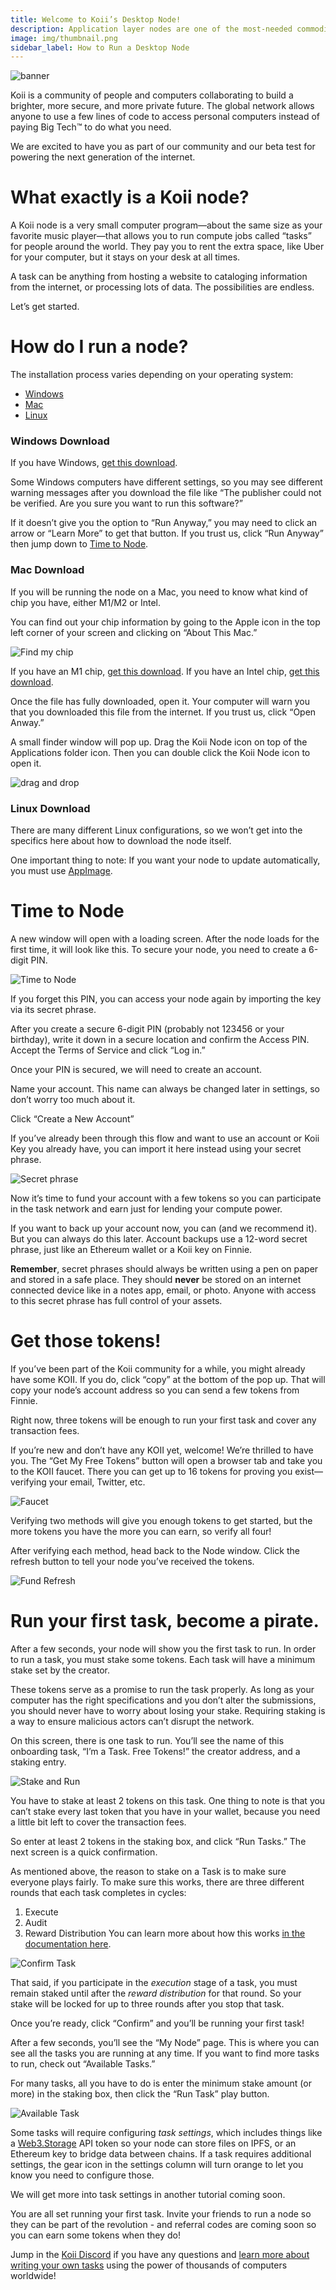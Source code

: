 ```yaml
---
title: Welcome to Koii’s Desktop Node!
description: Application layer nodes are one of the most-needed commodities in Web3.
image: img/thumbnail.png
sidebar_label: How to Run a Desktop Node
---
```


![banner](./img/Run%20a%20Task%20Node.svg)

Koii is a community of people and computers collaborating to build a brighter, more secure, and more private future. The global network allows anyone to use a few lines of code to access personal computers instead of paying Big Tech™ to do what you need.

We are excited to have you as part of our community and our beta test for powering the next generation of the internet.


# What exactly is a Koii node?

A Koii node is a very small computer program—about the same size as your favorite music player—that allows you to run compute jobs called “tasks” for people around the world. They pay you to rent the extra space, like Uber for your computer, but it stays on your desk at all times.

A task can be anything from hosting a website to cataloging information from the internet, or processing lots of data. The possibilities are endless.

Let’s get started.


# How do I run a node?
The installation process varies depending on your operating system:

- [Windows](#windows-download)
- [Mac](#mac-download)
- [Linux](#linux-download)

### Windows Download
If you have Windows, [get this download](https://github.com/koii-network/desktop-node/releases/download/v0.2.2/koii-desktop-node-0.2.2-win.exe).

Some Windows computers have different settings, so you may see different warning messages after you download the file like “The publisher could not be verified. Are you sure you want to run this software?”

If it doesn’t give you the option to “Run Anyway,” you may need to click an arrow or “Learn More” to get that button. If you trust us, click “Run Anyway” then jump down to [Time to Node](#time-to-node). 

### Mac Download
If you will be running the node on a Mac, you need to know what kind of chip you have, either M1/M2 or Intel.

You can find out your chip information by going to the Apple icon in the top left corner of your screen and clicking on “About This Mac.”


![Find my chip](./img/Find%20my%20chip.png)

If you have an M1 chip, [get this download](https://github.com/koii-network/desktop-node/releases/download/v0.2.2/koii-desktop-node-0.2.2-mac-arm64.dmg). If you have an Intel chip, [get this download](https://github.com/koii-network/desktop-node/releases/download/v0.2.2/koii-desktop-node-0.2.2-mac-x64.dmg).

Once the file has fully downloaded, open it. Your computer will warn you that you downloaded this file from the internet. If you trust us, click “Open Anway.”

A small finder window will pop up. Drag the Koii Node icon on top of the Applications folder icon. Then you can double click the Koii Node icon to open it.

![drag and drop](./img/drag%20and%20drop.png)


### Linux Download
There are many different Linux configurations, so we won’t get into the specifics here about how to download the node itself. 

One important thing to note: If you want your node to update automatically, you must use [AppImage](https://github.com/koii-network/desktop-node/releases/download/v0.2.2/koii-desktop-node-0.2.2-linux-x86_64.AppImage).


# Time to Node
A new window will open with a loading screen. After the node loads for the first time, it will look like this. To secure your node, you need to create a 6-digit PIN.

![Time to Node](./img/1.%20welcome.png)


If you forget this PIN, you can access your node again by importing the key via its secret phrase.

After you create a secure 6-digit PIN (probably not 123456 or your birthday), write it down in a secure location and confirm the Access PIN. Accept the Terms of Service and click “Log in.”

Once your PIN is secured, we will need to create an account.

Name your account. This name can always be changed later in settings, so don’t worry too much about it.

Click “Create a New Account”


If you’ve already been through this flow and want to use an account or Koii Key you already have, you can import it here instead using your secret phrase.

![Secret phrase](./img/2.%20Create%20New%20account.png)

Now it’s time to fund your account with a few tokens so you can participate in the task network and earn just for lending your compute power.

If you want to back up your account now, you can (and we recommend it). But you can always do this later. Account backups use a 12-word secret phrase, just like an Ethereum wallet or a Koii key on Finnie. 

**Remember**, secret phrases should always be written using a pen on paper and stored in a safe place. They should **never** be stored on an internet connected device like in a notes app, email, or photo. Anyone with access to this secret phrase has full control of your assets.

# Get those tokens!
If you’ve been part of the Koii community for a while, you might already have some KOII. If you do, click “copy” at the bottom of the pop up. That will copy your node’s account address so you can send a few tokens from Finnie.

Right now, three tokens will be enough to run your first task and cover any transaction fees.

If you’re new and don’t have any KOII yet, welcome! We’re thrilled to have you.
The “Get My Free Tokens” button will open a browser tab and take you to the KOII faucet. There you can get up to 16 tokens for proving you exist—verifying your email, Twitter, etc.

![Faucet](./img/faucet%201.png)


Verifying two methods will give you enough tokens to get started, but the more tokens you have the more you can earn, so verify all four!

After verifying each method, head back to the Node window. Click the refresh button to tell your node you’ve received the tokens. 

![Fund Refresh](./img/3.%20Fund%20refresh.png)

# Run your first task, become a pirate.
After a few seconds, your node will show you the first task to run. In order to run a task, you must stake some tokens. Each task will have a minimum stake set by the creator.

These tokens serve as a promise to run the task properly. As long as your computer has the right specifications and you don’t alter the submissions, you should never have to worry about losing your stake. Requiring staking is a way to ensure malicious actors can’t disrupt the network.

On this screen, there is one task to run. You’ll see the name of this onboarding task, “I’m a Task. Free Tokens!” the creator address, and a staking entry.

![Stake and Run](./img/4.%20stake%20and%20run.png)

You have to stake at least 2 tokens on this task. One thing to note is that you can’t stake every last token that you have in your wallet, because you need a little bit left to cover the transaction fees.

So enter at least 2 tokens in the staking box, and click “Run Tasks.” The next screen is a quick confirmation.

As mentioned above, the reason to stake on a Task is to make sure everyone plays fairly. To make sure this works, there are three different rounds that each task completes in cycles:
1. Execute
2. Audit
3. Reward Distribution
You can learn more about how this works [in the documentation here](https://docs.koii.network/develop/microservices-and-tasks/what-are-tasks/gradual-consensus).


![Confirm Task](./img/5.%20confirm.png)

That said, if you participate in the _execution_ stage of a task, you must remain staked until after the _reward distribution_ for that round. So your stake will be locked for up to three rounds after you stop that task.

Once you’re ready, click “Confirm” and you’ll be running your first task!

After a few seconds, you’ll see the “My Node” page. This is where you can see all the tasks you are running at any time. If you want to find more tasks to run, check out “Available Tasks.”

For many tasks, all you have to do is enter the minimum stake amount (or more) in the staking box, then click the “Run Task” play button.

![Available Task](./img/Available%20Task.png)


Some tasks will require configuring _task settings_, which includes things like a [Web3.Storage](http://web3.storage) API token so your node can store files on IPFS, or an Ethereum key to bridge data between chains. If a task requires additional settings, the gear icon in the settings column will turn orange to let you know you need to configure those.


We will get more into task settings in another tutorial coming soon.

You are all set running your first task. Invite your friends to run a node so they can be part of the revolution - and referral codes are coming soon so you can earn some tokens when they do!

Jump in the [Koii Discord](https://discord.gg/koii) if you have any questions and [learn more about writing your own tasks](https://docs.koii.network/develop/microservices-and-tasks/what-are-tasks/) using the power of thousands of computers worldwide!